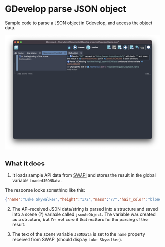 # GDevelop parse JSON object
Sample code to parse a JSON object in Gdevelop, and access the object data.

![Screenshot of code](screenshot.png)

## What it does
1. It loads sample API data from [SWAPI](https://swapi.dev/api/people/1/) and stores the result in the global variable `LoadedJSONData`.

The response looks something like this:

```json
{"name":"Luke Skywalker","height":"172","mass":"77","hair_color":"blond","skin_color":"fair","eye_color":"blue","birth_year":"19BBY","gender":"male","homeworld":"https://swapi.dev/api/planets/1/","films":["https://swapi.dev/api/films/1/","https://swapi.dev/api/films/2/","https://swapi.dev/api/films/3/","https://swapi.dev/api/films/6/"],"species":[],"vehicles":["https://swapi.dev/api/vehicles/14/","https://swapi.dev/api/vehicles/30/"],"starships":["https://swapi.dev/api/starships/12/","https://swapi.dev/api/starships/22/"],"created":"2014-12-09T13:50:51.644000Z","edited":"2014-12-20T21:17:56.891000Z","url":"https://swapi.dev/api/people/1/"}
```

2. The API-received JSON data/string is parsed into a structure and saved into a scene (?) variable called `jsonAsObject`. The variable was created as a structure, but I'm not sure if that matters for the parsing of the result.

3. The text of the scene variable `JSONData` is set to the `name` property received from SWAPI (should display `Luke Skywalker`).